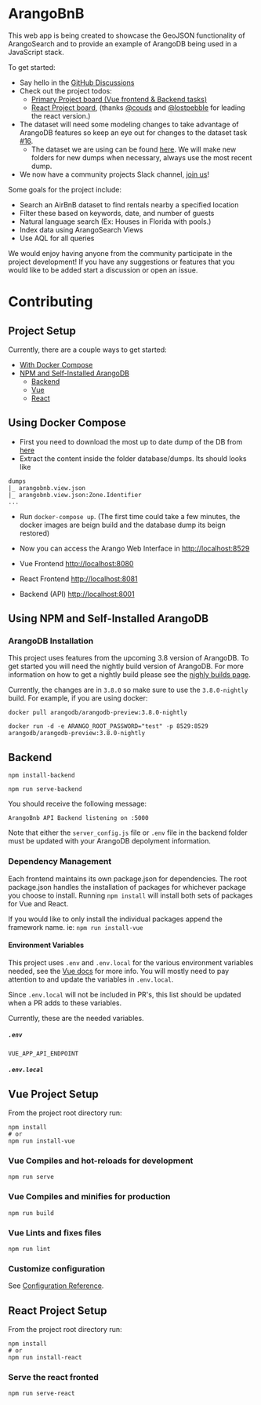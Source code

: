 # ArangoBnB

This web app is being created to showcase the GeoJSON functionality of ArangoSearch and to provide an example of ArangoDB being used in a JavaScript stack.

To get started:
* Say hello in the [GitHub Discussions](https://github.com/cw00dw0rd/ArangoBnB/discussions)
* Check out the project todos:
  * [Primary Project board (Vue frontend & Backend tasks)](https://github.com/cw00dw0rd/ArangoBnB/projects/1)
  * [React Project board](https://github.com/users/cw00dw0rd/projects/1), (thanks [@couds](https://github.com/couds) and [@lostpebble](https://github.com/lostpebble) for leading the react version.)
* The dataset will need some modeling changes to take advantage of ArangoDB features so keep an eye out for changes to the dataset task [#16](https://github.com/cw00dw0rd/ArangoBnB/issues/16).
  * The dataset we are using can be found [here](https://drive.google.com/drive/folders/1crMM2RRpdVgi7gkblAlAZXTvIoNNVYbT?usp=sharing). We will make new folders for new dumps when necessary, always use the most recent dump.
* We now have a community projects Slack channel, [join us](https://arangodb-community.slack.com/archives/C01MLH491UM)!

Some goals for the project include:
* Search an AirBnB dataset to find rentals nearby a specified location
* Filter these based on keywords, date, and number of guests
* Natural language search (Ex: Houses in Florida with pools.)
* Index data using ArangoSearch Views
* Use AQL for all queries

We would enjoy having anyone from the community participate in the project development!
If you have any suggestions or features that you would like to be added start a discussion or open an issue.

# Contributing

## Project Setup

Currently, there are a couple ways to get started:
* [With Docker Compose](#with-docker-compose)
* [NPM and Self-Installed ArangoDB](#npm-and-self-install)
  * [Backend](#npm-backend-setup) 
  * [Vue](#npm-vue-setup) 
  * [React](#npm-react-setup) 

<h2 id="with-docker-compose">Using Docker Compose</h2>

- First you need to download the most up to date dump of the DB from [here](https://drive.google.com/drive/folders/1crMM2RRpdVgi7gkblAlAZXTvIoNNVYbT?usp=sharing)
- Extract the content inside the folder database/dumps. Its should looks like
```
dumps
|_ arangobnb.view.json
|_ arangobnb.view.json:Zone.Identifier
...
```

- Run `docker-compose up`. (The first time could take a few minutes, the docker images are beign build and the database dump its beign restored)

- Now you can access the Arango Web Interface in [http://localhost:8529](http://localhost:8529)
- Vue Frontend [http://localhost:8080](http://localhost:8080)
- React Frontend [http://localhost:8081](http://localhost:8081)
- Backend (API) [http://localhost:8001](http://localhost:8001)



<h2 id="npm-and-self-install">Using NPM and Self-Installed ArangoDB</h2>

### ArangoDB Installation

This project uses features from the upcoming 3.8 version of ArangoDB. To get started you will need the nightly build version of ArangoDB.
For more information on how to get a nightly build please see the [nighly builds page](https://www.arangodb.com/nightly-builds/).

Currently, the changes are in `3.8.0` so make sure to use the `3.8.0-nightly` build.
For example, if you are using docker:
```
docker pull arangodb/arangodb-preview:3.8.0-nightly

docker run -d -e ARANGO_ROOT_PASSWORD="test" -p 8529:8529 arangodb/arangodb-preview:3.8.0-nightly

```

<h2 id="npm-backend-setup">Backend</h2>

```
npm install-backend

npm run serve-backend
```
You should receive the following message:
```
ArangoBnb API Backend listening on :5000
```
Note that either the `server_config.js` file or `.env` file in the backend folder must be updated with your ArangoDB depolyment information.

### Dependency Management 
Each frontend maintains its own package.json for dependencies.
The root package.json handles the installation of packages for whichever package you choose to install.
Running `npm install` will install both sets of packages for Vue and React.

If you would like to only install the individual packages append the framework name. ie: `npm run install-vue`

#### Environment Variables

This project uses `.env` and `.env.local` for the various environment variables needed, see the [Vue docs](https://cli.vuejs.org/guide/mode-and-env.html#modes) for more info. You will mostly need to pay attention to and update the variables in `.env.local`.

Since `.env.local` will not be included in PR's, this list should be updated when a PR adds to these variables.

Currently, these are the needed variables.

##### `.env`

`VUE_APP_API_ENDPOINT`

##### `.env.local`


<h2 id="npm-vue-setup" >Vue Project Setup</h2>

From the project root directory run:

```shell
npm install
# or
npm run install-vue
```

### Vue Compiles and hot-reloads for development

```shell
npm run serve
```

### Vue Compiles and minifies for production

```shell
npm run build
```

### Vue Lints and fixes files

```shell
npm run lint
```

### Customize configuration

See [Configuration Reference](https://cli.vuejs.org/config/).

<h2 id="npm-react-setup">React Project Setup</h2>

From the project root directory run:

```shell
npm install
# or
npm run install-react
```

### Serve the react fronted

```shell
npm run serve-react
```
